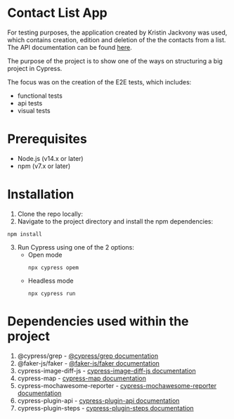 # Contact List App
For testing purposes, the application created by Kristin Jackvony was used, which contains creation, edition and deletion of the the contacts from a list.
The API documentation can be found [here](https://documenter.getpostman.com/view/4012288/TzK2bEa8).

The purpose of the project is to show one of the ways on structuring a big project in Cypress. 

The focus was on the creation of the E2E tests, which includes:
* functional tests
* api tests
* visual tests

# Prerequisites
* Node.js (v14.x or later)
* npm (v7.x or later)

# Installation
1. Clone the repo locally:
2. Navigate to the project directory and install the npm dependencies:
```
npm install
```
3. Run Cypress using one of the 2 options:
   * Open mode
     ```
     npx cypress opem
     ```
   * Headless mode
     ```
     npx cypress run
     ```   
   

# Dependencies used within the project
1. @cypress/grep -  [@cypress/grep documentation](https://www.npmjs.com/package/@cypress/grep)
2. @faker-js/faker - [@faker-js/faker documentation](https://www.npmjs.com/package/@faker-js/faker)
3. cypress-image-diff-js - [cypress-image-diff-js documentation](https://www.npmjs.com/package/cypress-image-diff-js)
4. cypress-map - [cypress-map documentation](https://github.com/bahmutov/cypress-map)
5. cypress-mochawesome-reporter - [cypress-mochawesome-reporter documentation](https://www.npmjs.com/package/cypress-mochawesome-reporter)
6. cypress-plugin-api - [cypress-plugin-api documentation](https://github.com/filiphric/cypress-plugin-api)
7. cypress-plugin-steps - [cypress-plugin-steps documentation](https://github.com/filiphric/cypress-plugin-steps)
